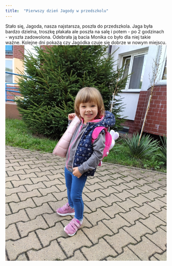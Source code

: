 ```yaml
---
title:  "Pierwszy dzień Jagody w przedszkolu"
---
```

Stało się, Jagoda, nasza najstarsza, poszła do przedszkola. Jaga była bardzo dzielna, troszkę płakała ale poszła na salę i potem - po 2 godzinach - wyszła zadowolona. Odebrała ją bacia Monika co było dla niej takie ważne. Kolejne dni pokażą czy Jagódka czuje się dobrze w nowym miejscu.
![image](/images/IMG_20210825_090451.jpg)
